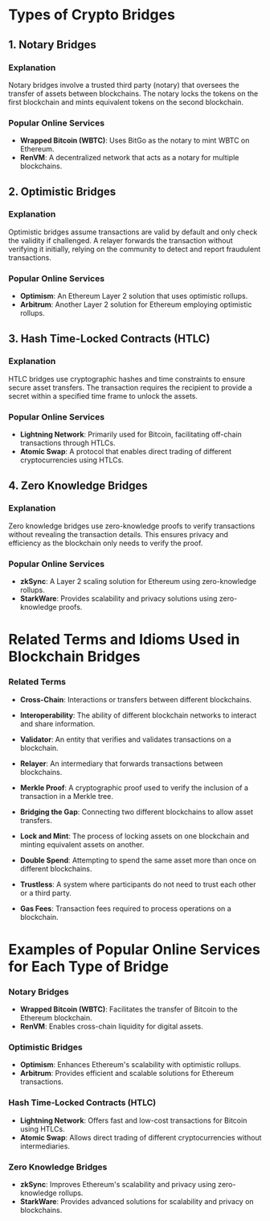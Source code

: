 
# Types of Crypto Bridges

## 1. Notary Bridges
### Explanation
Notary bridges involve a trusted third party (notary) that oversees the transfer of assets between blockchains. The notary locks the tokens on the first blockchain and mints equivalent tokens on the second blockchain.

### Popular Online Services
- **Wrapped Bitcoin (WBTC)**: Uses BitGo as the notary to mint WBTC on Ethereum.
- **RenVM**: A decentralized network that acts as a notary for multiple blockchains.

## 2. Optimistic Bridges
### Explanation
Optimistic bridges assume transactions are valid by default and only check the validity if challenged. A relayer forwards the transaction without verifying it initially, relying on the community to detect and report fraudulent transactions.

### Popular Online Services
- **Optimism**: An Ethereum Layer 2 solution that uses optimistic rollups.
- **Arbitrum**: Another Layer 2 solution for Ethereum employing optimistic rollups.

## 3. Hash Time-Locked Contracts (HTLC)
### Explanation
HTLC bridges use cryptographic hashes and time constraints to ensure secure asset transfers. The transaction requires the recipient to provide a secret within a specified time frame to unlock the assets.

### Popular Online Services
- **Lightning Network**: Primarily used for Bitcoin, facilitating off-chain transactions through HTLCs.
- **Atomic Swap**: A protocol that enables direct trading of different cryptocurrencies using HTLCs.

## 4. Zero Knowledge Bridges
### Explanation
Zero knowledge bridges use zero-knowledge proofs to verify transactions without revealing the transaction details. This ensures privacy and efficiency as the blockchain only needs to verify the proof.

### Popular Online Services
- **zkSync**: A Layer 2 scaling solution for Ethereum using zero-knowledge rollups.
- **StarkWare**: Provides scalability and privacy solutions using zero-knowledge proofs.

# Related Terms and Idioms Used in Blockchain Bridges

### Related Terms
- **Cross-Chain**: Interactions or transfers between different blockchains.
- **Interoperability**: The ability of different blockchain networks to interact and share information.
- **Validator**: An entity that verifies and validates transactions on a blockchain.
- **Relayer**: An intermediary that forwards transactions between blockchains.
- **Merkle Proof**: A cryptographic proof used to verify the inclusion of a transaction in a Merkle tree.

- **Bridging the Gap**: Connecting two different blockchains to allow asset transfers.
- **Lock and Mint**: The process of locking assets on one blockchain and minting equivalent assets on another.
- **Double Spend**: Attempting to spend the same asset more than once on different blockchains.
- **Trustless**: A system where participants do not need to trust each other or a third party.
- **Gas Fees**: Transaction fees required to process operations on a blockchain.

# Examples of Popular Online Services for Each Type of Bridge

### Notary Bridges
- **Wrapped Bitcoin (WBTC)**: Facilitates the transfer of Bitcoin to the Ethereum blockchain.
- **RenVM**: Enables cross-chain liquidity for digital assets.

### Optimistic Bridges
- **Optimism**: Enhances Ethereum's scalability with optimistic rollups.
- **Arbitrum**: Provides efficient and scalable solutions for Ethereum transactions.

### Hash Time-Locked Contracts (HTLC)
- **Lightning Network**: Offers fast and low-cost transactions for Bitcoin using HTLCs.
- **Atomic Swap**: Allows direct trading of different cryptocurrencies without intermediaries.

### Zero Knowledge Bridges
- **zkSync**: Improves Ethereum's scalability and privacy using zero-knowledge rollups.
- **StarkWare**: Provides advanced solutions for scalability and privacy on blockchains.